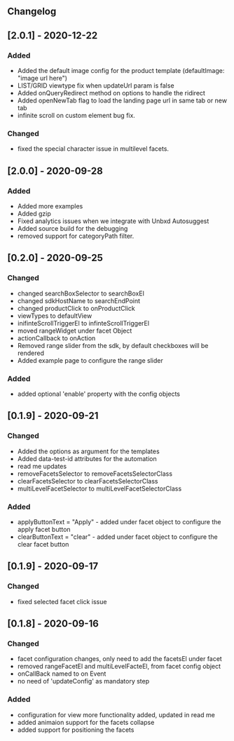 ## Changelog


## [2.0.1] - 2020-12-22

### Added
- Added the default image config for the product template (defaultImage: "image url here")
- LIST/GRID viewtype fix when updateUrl param is false
- Added onQueryRedirect method on options to handle the ridirect
- Added openNewTab flag to load the landing page url in same tab or new tab
- infinite scroll on custom element bug fix.


### Changed
- fixed the special character issue in multilevel facets.

## [2.0.0] - 2020-09-28

### Added
- Added more examples
- Added gzip
- Fixed analytics issues when we integrate with Unbxd Autosuggest
- Added source build for the debugging
- removed support for categoryPath filter.


## [0.2.0] - 2020-09-25

### Changed
- changed searchBoxSelector to searchBoxEl
- changed sdkHostName to searchEndPoint
- changed productClick to onProductClick
- viewTypes to defaultView 
- inifinteScrollTriggerEl to infinteScrollTriggerEl
- moved rangeWidget under facet Object
- actionCallback to onAction
- Removed range slider from the sdk, by default checkboxes will be rendered
- Added example page to configure the range slider


### Added
- added optional 'enable' property with the config objects


## [0.1.9] - 2020-09-21

### Changed
- Added the options as argument for the templates
- Added data-test-id attributes for the automation
- read me updates
- removeFacetsSelector to removeFacetsSelectorClass
- clearFacetsSelector to clearFacetsSelectorClass
- multiLevelFacetSelector to multiLevelFacetSelectorClass

### Added
- applyButtonText = "Apply" - added under facet object to configure the apply facet button
- clearButtonText = "clear" - added under facet object to configure the clear facet button


## [0.1.9] - 2020-09-17

### Changed
- fixed selected facet click issue 

## [0.1.8] - 2020-09-16

### Changed
- facet configuration changes, only need to add the facetsEl under facet
- removed rangeFacetEl and multiLevelFacteEl, from facet config object
- onCallBack named to on Event
- no need of 'updateConfig' as mandatory step


### Added
- configuration for view more functionality added, updated in read me
- added animaion support for the facets collapse
- added support for positioning the facets
